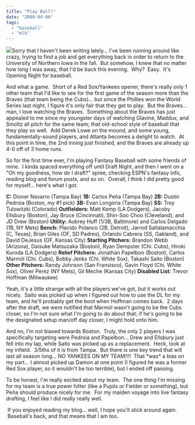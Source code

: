 ```yaml
---
title: "Play Ball!"
date: "2009-04-06"
tags:
  - "baseball"
  - "mlb"
---
```


![](images/fantasy-baseball_msp_07082008.jpg)Sorry that I haven't been writing lately... I've been running around like crazy, trying to find a job and get everything back in order to return to the University of Northern Iowa in the fall.  But somehow, I knew that no matter how long I was away, that I'd be back this evening.  Why?  Easy.  It's Opening Night for baseball.

And what a game.  Short of a Red Sox/Yankees opener, there's really only 1 other team that I'd like to see for the first game of the season more than the Braves (that team being the Cubs)... but since the Phillies won the World Series last night, I figure it's only fair that they get to play.  But the Braves... man, I love watching the Braves.  Something about the Braves has just appealed to me since my youngster days of watching Glavine, Maddux, and Smoltz all pitch for the same team; that old-school style of baseball that they play so well.  Add Derek Lowe on the mound, and some young, fundamentally-sound players, and Atlanta becomes a delight to watch.  At this point in time, the 2nd inning just finished, and the Braves are already up 4-0 off of 3 home runs.

So for the first time ever, I'm playing Fantasy Baseball with some friends of mine.  I kinda spaced everything off until Draft Night, and then I went on a "Oh my goodness, how do I draft?" spree, checking ESPN's fantasy info, reading blog and forum posts, and so on.  Overall, I think I did pretty good for myself... here's what I got.

**C:** Dioner Navarro (Tampa Bay) **1B:** Carlos Peña (Tampa Bay) **2B:** Dustin Pedroia (Boston, my #1 pick) **3B:** Evan Longoria (Tampa Bay) **SS:** Troy Tulowitzki (Colorado) **Outfielders:** Matt Kemp (LA Dodgers), Jacoby Ellsbury (Boston), Jay Bruce (Cincinnati), Shin-Soo Choo (Cleveland), and JD Drew (Boston) **Utility:** Aubrey Huff (1/3B, Baltimore) and Carlos Delgado (1B, NY Mets) **Bench:** Placido Polanco (2B, Detroit), Jarrod Saltalamacchia (C, Texas), Brian Giles (OF, SD Padres), Orlando Cabrera (SS, Oakland), and David DeJesus (OF, Kansas City) **Starting Pitchers:** Brandon Webb (Arizona), Daisuke Matsuzaka (Boston), Ryan Dempster (Chi. Cubs), Hiroki Kuroda (LA Dodgers) **Relief Pitchers:** Jonathan Papelbon (Boston), Carlos Marmól (Chi. Cubs), Bobby Jenks (Chi. White Sox), Takashi Saito (Boston) **Other Pitchers:** Randy Johnson (San Fransisco), Gavin Floyd (Chi. White Sox), Oliver Perez (NY Mets), Gil Meche (Kansas City) **Disabled List:** Trevor Hoffman (Milwaukee)

Yeah, it's a little strange with all the players we've got, but it works out nicely.  Saito was picked up when I figured out how to use the DL for my team, and he'll probably get the boot when Hoffman comes back.  2 days after the draft, we were notified that Marmól wasn't going to be the Cubs closer, so I'm not sure what I'm going to do about that; if he's going to be the designated setup man/off day closer, I might hold onto him.

And no, I'm not biased towards Boston.  Truly, the only 2 players I was specifically targeting were Pedroia and Papelbon... Drew and Ellsbury just fell into my lap, while Saito was picked up as a replacement.  Heck, look at my infield.  3/5ths of it is from Tampa.  But there is one key trend that will last all season long... NO YANKEES ON MY TEAM!!!!  That \*was\* a bias on my part... I almost picked up Damon at one point (I figured he was a former Red Sox player, so it wouldn't be too terrible), but I ended off passing.

To be honest, I'm really excited about my team.  The one thing I'm missing for my team is a true power hitter (like a Pujols or Fielder or something), but Peña should produce nicely for me.  For my maiden voyage into live fantasy drafting, I feel like I did really really well.

 If you enjoyed reading my blog... well, I hope you'll stick around again.  Baseball's back, and that means that I am too.
